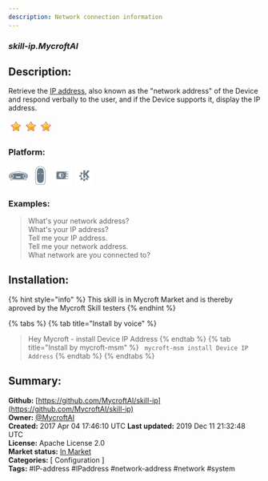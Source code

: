 ```yaml
---
description: Network connection information
---
```


### _skill-ip.MycroftAI_  
## Description:  
Retrieve the [IP address](https://en.wikipedia.org/wiki/IP_address), also known as the "network address" of the Device and respond verbally to the user, and if the Device supports it, display the IP address.  
  
![](../.gitbook/assets/star.png)![](../.gitbook/assets/star.png)![](../.gitbook/assets/star.png)  
  
### Platform:  
 ![Mark I](../.gitbook/assets/mark-1-icon.png)  ![Mark II](../.gitbook/assets/mark-2-icon.png)  ![Picroft](../.gitbook/assets/picroft-icon.png)  ![plasmoid](../.gitbook/assets/kde.png)   
### Examples:  
> What's your network address?  
> What's your IP address?  
> Tell me your IP address.  
> Tell me your network address.  
> What network are you connected to?  
  
## Installation:  
{% hint style="info" %}
This skill is in Mycroft Market and is thereby aproved by the Mycroft Skill testers
{% endhint %}
    
{% tabs %}
{% tab title="Install by voice" %}
> Hey Mycroft - install Device IP Address
{% endtab %}
  {% tab title="Install by mycroft-msm" %}
``` mycroft-msm install Device IP Address```
{% endtab %}
  {% endtabs %}
    
## Summary:  
**Github:** [https://github.com/MycroftAI/skill-ip](https://github.com/MycroftAI/skill-ip)  
**Owner:** [@MycroftAI](https://github.com/MycroftAI)  
**Created:** 2017 Apr 04 17:46:10 UTC  **Last updated:** 2019 Dec 11 21:32:48 UTC  
**License:** Apache License 2.0  
**Market status:** [In Market](https://market.mycroft.ai/skill/mycroft-ip)  
**Categories:** [ Configuration ]   
**Tags:** \#IP-address \#IPaddress \#network-address \#network \#system   
